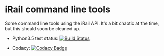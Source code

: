 # iRail command line tools
Some command line tools using the iRail API. It's a bit chaotic at the time, but this should soon be cleaned up.

- Python3.5 test status: [![Build Status](https://travis-ci.org/Ben-Baert/iRail-command-line-tools.svg?branch=master)](https://travis-ci.org/Ben-Baert/iRail-command-line-tools) 

- Codacy: [![Codacy Badge](https://api.codacy.com/project/badge/grade/24e4b68dddec47b49c1147a44f5a7c04)](https://www.codacy.com/app/ben_b/iRail-command-line-tools)
